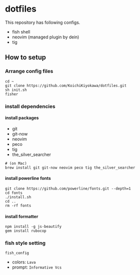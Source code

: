 # dotfiles
This repository has following configs.
- fish shell
- neovim (managed plugin by dein)
- tig

## How to setup
### Arrange config files
```
cd ~
git clone https://github.com/KoichiKiyokawa/dotfiles.git
sh init.sh
fisher
```

### install dependencies
#### install packages
- git
- git-now
- neovim
- peco
- tig
- the_silver_searcher

```
# (on Mac)
brew install git git-now neovim peco tig the_silver_searcher
```

#### install powerline fonts
```
git clone https://github.com/powerline/fonts.git --depth=1
cd fonts
./install.sh
cd ..
rm -rf fonts
```

#### install formatter
```
npm install -g js-beautify
gem install rubocop
```

### fish style setting
```
fish_config
```
- colors: `Lava`
- prompt: `Informative Vcs`
